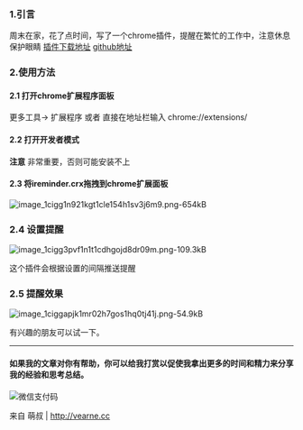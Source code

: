 ### 1.引言
周末在家，花了点时间，写了一个chrome插件，提醒在繁忙的工作中，注意休息保护眼睛
[插件下载地址](https://pan.baidu.com/s/10kEtuJ-y3d27wCBLUivFOA)
[github地址](https://github.com/vearne/ireminder)

### 2.使用方法
#### 2.1 打开chrome扩展程序面板
更多工具-> 扩展程序
或者
直接在地址栏输入
chrome://extensions/

#### 2.2 打开开发者模式
**注意** 非常重要，否则可能安装不上
#### 2.3 将ireminder.crx拖拽到chrome扩展面板


![image_1cigg1n921kgt1cle154h1sv3j6m9.png-654kB](http://static.zybuluo.com/woshiaotian/i5iivwkefggglclfw2f1yzny/image_1cigg1n921kgt1cle154h1sv3j6m9.png)

### 2.4 设置提醒
![image_1cigg3pvf1n1t1cdhgojd8dr09m.png-109.3kB](http://static.zybuluo.com/woshiaotian/eq190j026hg8vr8axsiuhyuu/image_1cigg3pvf1n1t1cdhgojd8dr09m.png)

这个插件会根据设置的间隔推送提醒

### 2.5 提醒效果
![image_1ciggapjk1mr02h7gos1hq0tj41j.png-54.9kB](http://static.zybuluo.com/woshiaotian/o83yeugm9rmttqogk2gsn9c0/image_1ciggapjk1mr02h7gos1hq0tj41j.png)

有兴趣的朋友可以试一下。

-----
#### 如果我的文章对你有帮助，你可以给我打赏以促使我拿出更多的时间和精力来分享我的经验和思考总结。

![微信支付码](http://vearne.cc/wp-content/uploads/2018/01/WechatIMG29.jpg)

来自
萌叔 | http://vearne.cc
